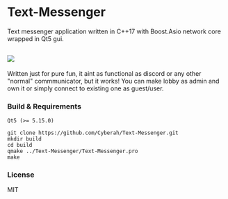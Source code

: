 # Text-Messenger
Text messenger application written in C++17 with Boost.Asio network core wrapped in Qt5 gui.

![](https://raw.githubusercontent.com/Cyberah/Text-Messenger/main/gif/tmgif.gif)
----
Written just for pure fun, it aint as functional as discord or any other "normal" commmunicator, but it works!
You can make lobby as admin and own it or simply connect to existing one as guest/user.

### Build & Requirements
`Qt5 (>= 5.15.0)`
```
git clone https://github.com/Cyberah/Text-Messenger.git
mkdir build
cd build
qmake ../Text-Messenger/Text-Messenger.pro
make
```
### License
MIT
